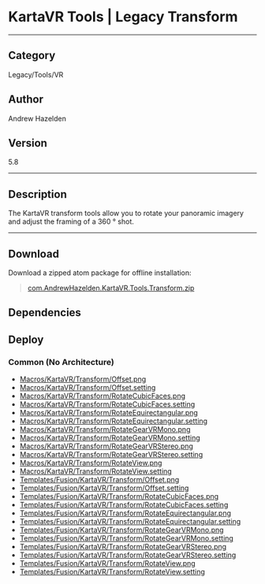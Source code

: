 # KartaVR Tools | Legacy Transform
___

## Category
Legacy/Tools/VR

## Author
Andrew Hazelden

## Version
5.8

___

## Description
<p>The KartaVR transform tools allow you to rotate your panoramic imagery and adjust the framing of a 360 &deg; shot.</p>

___

## Download

Download a zipped atom package for offline installation:
> [com.AndrewHazelden.KartaVR.Tools.Transform.zip](https://gitlab.com/WeSuckLess/Reactor/-/archive/master/Reactor-master.zip?path=Atoms/com.AndrewHazelden.KartaVR.Tools.Transform)  

## Dependencies

## Deploy

### Common (No Architecture)

<ul>
<li><a href="https://gitlab.com/WeSuckLess/Reactor/-/blob/master/Atoms/com.AndrewHazelden.KartaVR.Tools.Transform/Macros/KartaVR/Transform/Offset.png?ref_type=heads">Macros/KartaVR/Transform/Offset.png</a></li>
<li><a href="https://gitlab.com/WeSuckLess/Reactor/-/blob/master/Atoms/com.AndrewHazelden.KartaVR.Tools.Transform/Macros/KartaVR/Transform/Offset.setting?ref_type=heads">Macros/KartaVR/Transform/Offset.setting</a></li>
<li><a href="https://gitlab.com/WeSuckLess/Reactor/-/blob/master/Atoms/com.AndrewHazelden.KartaVR.Tools.Transform/Macros/KartaVR/Transform/RotateCubicFaces.png?ref_type=heads">Macros/KartaVR/Transform/RotateCubicFaces.png</a></li>
<li><a href="https://gitlab.com/WeSuckLess/Reactor/-/blob/master/Atoms/com.AndrewHazelden.KartaVR.Tools.Transform/Macros/KartaVR/Transform/RotateCubicFaces.setting?ref_type=heads">Macros/KartaVR/Transform/RotateCubicFaces.setting</a></li>
<li><a href="https://gitlab.com/WeSuckLess/Reactor/-/blob/master/Atoms/com.AndrewHazelden.KartaVR.Tools.Transform/Macros/KartaVR/Transform/RotateEquirectangular.png?ref_type=heads">Macros/KartaVR/Transform/RotateEquirectangular.png</a></li>
<li><a href="https://gitlab.com/WeSuckLess/Reactor/-/blob/master/Atoms/com.AndrewHazelden.KartaVR.Tools.Transform/Macros/KartaVR/Transform/RotateEquirectangular.setting?ref_type=heads">Macros/KartaVR/Transform/RotateEquirectangular.setting</a></li>
<li><a href="https://gitlab.com/WeSuckLess/Reactor/-/blob/master/Atoms/com.AndrewHazelden.KartaVR.Tools.Transform/Macros/KartaVR/Transform/RotateGearVRMono.png?ref_type=heads">Macros/KartaVR/Transform/RotateGearVRMono.png</a></li>
<li><a href="https://gitlab.com/WeSuckLess/Reactor/-/blob/master/Atoms/com.AndrewHazelden.KartaVR.Tools.Transform/Macros/KartaVR/Transform/RotateGearVRMono.setting?ref_type=heads">Macros/KartaVR/Transform/RotateGearVRMono.setting</a></li>
<li><a href="https://gitlab.com/WeSuckLess/Reactor/-/blob/master/Atoms/com.AndrewHazelden.KartaVR.Tools.Transform/Macros/KartaVR/Transform/RotateGearVRStereo.png?ref_type=heads">Macros/KartaVR/Transform/RotateGearVRStereo.png</a></li>
<li><a href="https://gitlab.com/WeSuckLess/Reactor/-/blob/master/Atoms/com.AndrewHazelden.KartaVR.Tools.Transform/Macros/KartaVR/Transform/RotateGearVRStereo.setting?ref_type=heads">Macros/KartaVR/Transform/RotateGearVRStereo.setting</a></li>
<li><a href="https://gitlab.com/WeSuckLess/Reactor/-/blob/master/Atoms/com.AndrewHazelden.KartaVR.Tools.Transform/Macros/KartaVR/Transform/RotateView.png?ref_type=heads">Macros/KartaVR/Transform/RotateView.png</a></li>
<li><a href="https://gitlab.com/WeSuckLess/Reactor/-/blob/master/Atoms/com.AndrewHazelden.KartaVR.Tools.Transform/Macros/KartaVR/Transform/RotateView.setting?ref_type=heads">Macros/KartaVR/Transform/RotateView.setting</a></li>
<li><a href="https://gitlab.com/WeSuckLess/Reactor/-/blob/master/Atoms/com.AndrewHazelden.KartaVR.Tools.Transform/Templates/Fusion/KartaVR/Transform/Offset.png?ref_type=heads">Templates/Fusion/KartaVR/Transform/Offset.png</a></li>
<li><a href="https://gitlab.com/WeSuckLess/Reactor/-/blob/master/Atoms/com.AndrewHazelden.KartaVR.Tools.Transform/Templates/Fusion/KartaVR/Transform/Offset.setting?ref_type=heads">Templates/Fusion/KartaVR/Transform/Offset.setting</a></li>
<li><a href="https://gitlab.com/WeSuckLess/Reactor/-/blob/master/Atoms/com.AndrewHazelden.KartaVR.Tools.Transform/Templates/Fusion/KartaVR/Transform/RotateCubicFaces.png?ref_type=heads">Templates/Fusion/KartaVR/Transform/RotateCubicFaces.png</a></li>
<li><a href="https://gitlab.com/WeSuckLess/Reactor/-/blob/master/Atoms/com.AndrewHazelden.KartaVR.Tools.Transform/Templates/Fusion/KartaVR/Transform/RotateCubicFaces.setting?ref_type=heads">Templates/Fusion/KartaVR/Transform/RotateCubicFaces.setting</a></li>
<li><a href="https://gitlab.com/WeSuckLess/Reactor/-/blob/master/Atoms/com.AndrewHazelden.KartaVR.Tools.Transform/Templates/Fusion/KartaVR/Transform/RotateEquirectangular.png?ref_type=heads">Templates/Fusion/KartaVR/Transform/RotateEquirectangular.png</a></li>
<li><a href="https://gitlab.com/WeSuckLess/Reactor/-/blob/master/Atoms/com.AndrewHazelden.KartaVR.Tools.Transform/Templates/Fusion/KartaVR/Transform/RotateEquirectangular.setting?ref_type=heads">Templates/Fusion/KartaVR/Transform/RotateEquirectangular.setting</a></li>
<li><a href="https://gitlab.com/WeSuckLess/Reactor/-/blob/master/Atoms/com.AndrewHazelden.KartaVR.Tools.Transform/Templates/Fusion/KartaVR/Transform/RotateGearVRMono.png?ref_type=heads">Templates/Fusion/KartaVR/Transform/RotateGearVRMono.png</a></li>
<li><a href="https://gitlab.com/WeSuckLess/Reactor/-/blob/master/Atoms/com.AndrewHazelden.KartaVR.Tools.Transform/Templates/Fusion/KartaVR/Transform/RotateGearVRMono.setting?ref_type=heads">Templates/Fusion/KartaVR/Transform/RotateGearVRMono.setting</a></li>
<li><a href="https://gitlab.com/WeSuckLess/Reactor/-/blob/master/Atoms/com.AndrewHazelden.KartaVR.Tools.Transform/Templates/Fusion/KartaVR/Transform/RotateGearVRStereo.png?ref_type=heads">Templates/Fusion/KartaVR/Transform/RotateGearVRStereo.png</a></li>
<li><a href="https://gitlab.com/WeSuckLess/Reactor/-/blob/master/Atoms/com.AndrewHazelden.KartaVR.Tools.Transform/Templates/Fusion/KartaVR/Transform/RotateGearVRStereo.setting?ref_type=heads">Templates/Fusion/KartaVR/Transform/RotateGearVRStereo.setting</a></li>
<li><a href="https://gitlab.com/WeSuckLess/Reactor/-/blob/master/Atoms/com.AndrewHazelden.KartaVR.Tools.Transform/Templates/Fusion/KartaVR/Transform/RotateView.png?ref_type=heads">Templates/Fusion/KartaVR/Transform/RotateView.png</a></li>
<li><a href="https://gitlab.com/WeSuckLess/Reactor/-/blob/master/Atoms/com.AndrewHazelden.KartaVR.Tools.Transform/Templates/Fusion/KartaVR/Transform/RotateView.setting?ref_type=heads">Templates/Fusion/KartaVR/Transform/RotateView.setting</a></li>
</ul>

